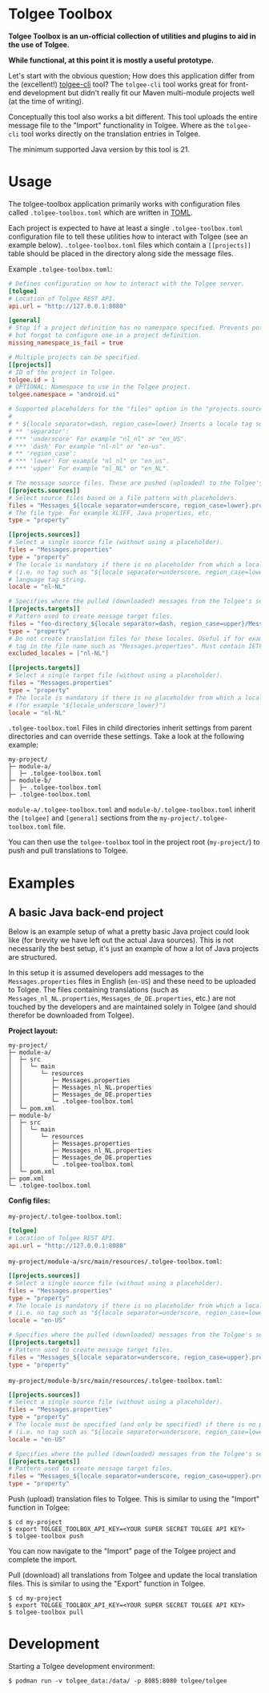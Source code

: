 # Tolgee Toolbox

**Tolgee Toolbox is an un-official collection of utilities and plugins to aid in the use of Tolgee.**

**While functional, at this point it is mostly a useful prototype.**

Let's start with the obvious question; How does this application differ from the (excellent!) [tolgee-cli](https://github.com/tolgee/tolgee-cli) tool? The `tolgee-cli` tool works great for front-end development but didn't really fit our Maven multi-module projects well (at the time of writing). 

Conceptually this tool also works a bit different. This tool uploads the entire message file to the "Import" functionality in Tolgee. Where as the `tolgee-cli` tool works directly on the translation entries in Tolgee.

The minimum supported Java version by this tool is 21.

# Usage

The tolgee-toolbox application primarily works with configuration files called `.tolgee-toolbox.toml` which are written in [TOML](https://toml.io/).

Each project is expected to have at least a single `.tolgee-toolbox.toml` configuration file to tell these utilities how to interact with Tolgee (see an example below). `.tolgee-toolbox.toml` files which contain a `[[projects]]` table should be placed in the directory along side the message files.

Example `.tolgee-toolbox.toml`:

```toml
# Defines configuration on how to interact with the Tolgee server.
[tolgee]
# Location of Tolgee REST API.
api.url = "http://127.0.0.1:8080"

[general]
# Stop if a project definition has no namespace specified. Prevents potentially messy accidents if you use namespaces 
# but forgot to configure one in a project definition.
missing_namespace_is_fail = true

# Multiple projects can be specified.
[[projects]]
# ID of the project in Tolgee.
tolgee.id = 1
# OPTIONAL: Namespace to use in the Tolgee project.
tolgee.namespace = "android.ui"

# Supported placeholders for the "files" option in the "projects.sources" and "projects.targets":
# 
# * ${locale separator=dash, region_case=lower} Inserts a locale tag such as 'nl_NL'. Requires the following options:
# ** 'separator':
# *** 'underscore' For example "nl_nl" or "en_US".
# *** 'dash' For example "nl-nl" or "en-us".
# ** 'region_case':
# *** 'lower' For example "nl_nl" or "en_us".
# *** 'upper' For example "nl_NL" or "en_NL".

# The message source files. These are pushed (uploaded) to the Tolgee's server import functionality.
[[projects.sources]]
# Select source files based on a file pattern with placeholders. 
files = "Messages_${locale separator=underscore, region_case=lower}.properties"
# The file type. For example XLIFF, Java properties, etc.
type = "property"

[[projects.sources]]
# Select a single source file (without using a placeholder).
files = "Messages.properties"
type = "property"
# The locale is mandatory if there is no placeholder from which a locale can be extracted 
# (i.e. no tag such as "${locale separator=underscore, region_case=lower}"). Must be specified as a IETF BCP 47 
# language tag string.
locale = "nl-NL"

# Specifies where the pulled (downloaded) messages from the Tolgee's server export functionality are written to.
[[projects.targets]]
# Pattern used to create message target files. 
files = "foo-directory_${locale separator=dash, region_case=upper}/Messages.properties"
type = "property"
# Do not create translation files for these locales. Useful if for example there is a base language without a 
# tag in the file name such as "Messages.properties". Must contain IETF BCP 47 language tag strings.
excluded_locales = ["nl-NL"]

[[projects.targets]]
# Select a single target file (without using a placeholder).
files = "Messages.properties"
type = "property"
# The locale is mandatory if there is no placeholder from which a locale can be extracted 
# (for example "${locale_underscore_lower}")
locale = "nl-NL"
```

`.tolgee-toolbox.toml` Files in child directories inherit settings from parent directories and can override these settings. Take a look at the following example:

```
my-project/
├─ module-a/
│  ├─ .tolgee-toolbox.toml     
├─ module-b/
│  ├─ .tolgee-toolbox.toml
├─ .tolgee-toolbox.toml
```

`module-a/.tolgee-toolbox.toml` and `module-b/.tolgee-toolbox.toml` inherit the `[tolgee]` and `[general]` sections from the `my-project/.tolgee-toolbox.toml` file.

You can then use the `tolgee-toolbox` tool in the project root (`my-project/`) to push and pull translations to Tolgee.

# Examples

## A basic Java back-end project 

Below is an example setup of what a pretty basic Java project could look like (for brevity we have left out the actual Java sources). This is not necessarily the best setup, it's just an example of how a lot of Java projects are structured.

In this setup it is assumed developers add messages to the `Messages.properties` files in English (`en-US`) and these need to be uploaded to Tolgee. The files containing translations (such as `Messages_nl_NL.properties`, `Messages_de_DE.properties`, etc.) are not touched by the developers and are maintained solely in Tolgee (and should therefor be downloaded from Tolgee).

**Project layout:**

```
my-project/
├─ module-a/
│  ├─ src
│  │  └─ main
│  │     └─ resources
│  │        ├─ Messages.properties
│  │        ├─ Messages_nl_NL.properties
│  │        ├─ Messages_de_DE.properties
│  │        └─ .tolgee-toolbox.toml 
│  └─ pom.xml 
├─ module-b/
│  ├─ src
│  │  └─ main
│  │     └─ resources
│  │        ├─ Messages.properties
│  │        ├─ Messages_nl_NL.properties
│  │        ├─ Messages_de_DE.properties
│  │        └─ .tolgee-toolbox.toml 
│  └─ pom.xml
├─ pom.xml
└─ .tolgee-toolbox.toml
```

**Config files:**

`my-project/.tolgee-toolbox.toml`:
```toml
[tolgee]
# Location of Tolgee REST API.
api.url = "http://127.0.0.1:8080"
```

`my-project/module-a/src/main/resources/.tolgee-toolbox.toml`:

```toml
[[projects.sources]]
# Select a single source file (without using a placeholder).
files = "Messages.properties"
type = "property"
# The locale is mandatory if there is no placeholder from which a locale can be extracted 
# (i.e. no tag such as "${locale separator=underscore, region_case=lower}")
locale = "en-US"

# Specifies where the pulled (downloaded) messages from the Tolgee's server export functionality are written to.
[[projects.targets]]
# Pattern used to create message target files. 
files = "Messages_${locale separator=underscore, region_case=upper}.properties"
type = "property"
```

`my-project/module-b/src/main/resources/.tolgee-toolbox.toml`:

```toml
[[projects.sources]]
# Select a single source file (without using a placeholder).
files = "Messages.properties"
type = "property"
# The locale must be specified (and only be specified) if there is no placeholder from which a locale can be extracted 
# (i.e. no tag such as "${locale separator=underscore, region_case=lower}")
locale = "en-US"

# Specifies where the pulled (downloaded) messages from the Tolgee's server export functionality are written to.
[[projects.targets]]
# Pattern used to create message target files. 
files = "Messages_${locale separator=underscore, region_case=upper}.properties"
type = "property"
```

Push (upload) translation files to Tolgee. This is similar to using the "Import" function in Tolgee:

```shell
$ cd my-project
$ export TOLGEE_TOOLBOX_API_KEY=<YOUR SUPER SECRET TOLGEE API KEY>
$ tolgee-toolbox push
```

You can now navigate to the "Import" page of the Tolgee project and complete the import. 

Pull (download) all translations from Tolgee and update the local translation files. This is similar to using the "Export" function in Tolgee.

```shell
$ cd my-project
$ export TOLGEE_TOOLBOX_API_KEY=<YOUR SUPER SECRET TOLGEE API KEY>
$ tolgee-toolbox pull
```

# Development 

Starting a Tolgee development environment:

```shell
$ podman run -v tolgee_data:/data/ -p 8085:8080 tolgee/tolgee
```
